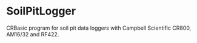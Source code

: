 # SoilPitLogger
CRBasic program for soil pit data loggers with Campbell Scientific CR800, AM16/32 and RF422.
